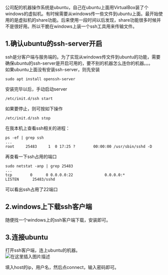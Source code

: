 公司配的机器操作系统是ubuntu，自己在ubuntu上面用VirtualBox装了个windows的虚拟机。有时候需要从windows传一些文件到ubuntu上面。最开始使用的是虚拟机的share功能。后来使用一段时间以后发现，share功能很多时候并不是很好用。所以干脆在windows上装一个ssh工具用来传输文件。  

## 1.确认ubuntu的ssh-server开启
ssh是分客户端与服务端的。为了实现从windows传文件到ubuntu的功能，需要确保ubuntu的ssh-server是开启可用的，要不别的机器怎么连你的机器。。。    
如果ubuntu上面没有安装ssh-server，则先安装    

```
sudo apt install openssh-server
```  

安装完毕以后，手动启动server  

```
/etc/init.d/ssh start
```  

如果要停止，则可按如下操作  

```
/etc/init.d/ssh stop
```  

在我本机上查看ssh相关的进程：  

```
ps -ef | grep ssh
...
root     25483     1  0 17:25 ?        00:00:00 /usr/sbin/sshd -D
```  

再查看一下ssh占用的端口  

```
sudo netstat -anp | grep 25483
...
tcp        0      0 0.0.0.0:22              0.0.0.0:*               LISTEN      25483/sshd 
```  

可以看出ssh占用了22端口  

## 2.windows上下载ssh客户端
随便找一个windows上的ssh客户端下载，安装即可。  

## 3.连接ubuntu
打开ssh客户端，连上ubuntu的机器。  
![在这里插入图片描述](https://github.com/bitcarmanlee/easy-algorithm-interview-photo/blob/master/tools/shell/1.png)    

填入host的ip，用户名，然后点connect，输入密码即可。  